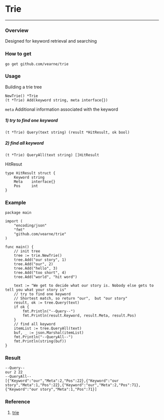 # Trie

---

### Overview
Designed for keyword retrieval and searching

### How to get
```
go get github.com/vearne/trie
```

### Usage
Building a trie tree
```
NewTrie() *Trie
(t *Trie) Add(keyword string, meta interface{})
```
`meta` 
Additional information associated with the keyword
   
##### 1) try to find one keyword
```
(t *Trie) Query(text string) (result *HitResult, ok bool)
```
##### 2) find all keyword
```
(t *Trie) QueryAll(text string) []HitResult
```

HitResut
```
type HitResult struct {
	Keyword string
	Meta    interface{}
	Pos     int
}
```

### Example
```
package main

import (
	"encoding/json"
	"fmt"
	"github.com/vearne/trie"
)

func main() {
    // init tree
	tree := trie.NewTrie()
	tree.Add("our story", 1)
	tree.Add("our", 2)
	tree.Add("hello", 3)
	tree.Add("too short", 4)
	tree.Add("world", "hit word")

	text := "We get to decide what our story is. Nobody else gets to tell you what your story is"
	// try to find one keyword
	// Shortest match, so return "our",  but "our story"
	result, ok := tree.Query(text)
	if ok {
		fmt.Println("--Query--")
		fmt.Println(result.Keyword, result.Meta, result.Pos)
	}
	// find all keyword
	itemList := tree.QueryAll(text)
	buf, _ := json.Marshal(itemList)
	fmt.Println("--QueryAll--")
	fmt.Println(string(buf))
}
```
### Result
```
--Query--
our 2 22
--QueryAll--
[{"Keyword":"our","Meta":2,"Pos":22},{"Keyword":"our story","Meta":1,"Pos":22},{"Keyword":"our","Meta":2,"Pos":71},{"Keyword":"our story","Meta":1,"Pos":71}]
```


### Reference
1. [trie](https://en.wikipedia.org/wiki/Trie)





